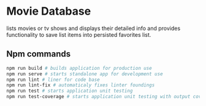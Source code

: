 # Movie Database

lists movies or tv shows and displays their detailed info and provides functionality to save list items into persisted favorites list.

## Npm commands

```sh
npm run build # builds application for production use
npm run serve # starts standalone app for development use
npm run lint # liner for code base
npm run lint-fix # automaticaly fixes linter foundings
npm run test # starts application unit testing
npm run test-coverage # starts application unit testing with output coverage
```
